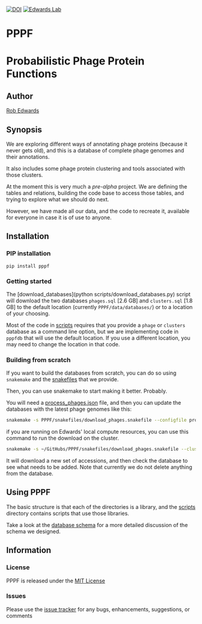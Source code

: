 [![DOI](https://www.zenodo.org/badge/231460796.svg)](https://www.zenodo.org/badge/latestdoi/231460796)
[![Edwards Lab](https://img.shields.io/badge/Bioinformatics-EdwardsLab-03A9F4)](https://edwards.sdsu.edu/research)


# PPPF
# Probabilistic Phage Protein Functions

## Author

[Rob Edwards](https://twitter.com/linsalrob)


## Synopsis

We are exploring different ways of annotating phage proteins (because it never gets old), and this is a  database of complete phage genomes and their annotations.

It also includes some phage protein clustering and tools associated with those clusters.

At the moment this is very much a _pre-alpha_ project. We are defining the tables and relations, building the code base to access those tables, and trying to explore what we should do next.

However, we have made all our data, and the code to recreate it, available for everyone in case it is of use to anyone. 

## Installation

### PIP installation

```pythonstub
pip install pppf
```

### Getting started
 
The [download_databases](python scripts/download_databases.py) script will download the two databases `phages.sql` [2.6 GB] and `clusters.sql` [1.8 GB] to the default location (currently `PPPF/data/databases/`) or to a location of your choosing. 

Most of the code in [scripts](scripts/) requires that you provide a `phage` or `clusters` database as a command line option, but we are implementing code in `pppfdb` that will use the default location. If you use a different location, you may need to change the location in that code.
 
 
### Building from scratch
 
If you want to build the databases from scratch, you can do so using `snakemake` and the [snakefiles](snakefiles/) that we provide.
 
 Then, you can use snakemake to start making it better. Probably.
 
 You will need a [process_phages.json](snakefiles/process_phages.json) file, and then you can update the databases 
 with the latest phage genomes like this:
 
 
```bash
snakemake -s PPPF/snakefiles/download_phages.snakefile --configfile process_phages.json
```


if you are running on Edwards' local compute resources, you can use this command to run the download on the cluster. 

```bash
snakemake -s ~/GitHubs/PPPF/snakefiles/download_phages.snakefile --cluster 'qsub -cwd -o sge_download.out -e sge_download.err -V' -j 200 --latency-wait 60
```
 
 It will download a new set of accessions, and then check the database to see what needs to be added. 
 Note that currently we do not delete anything from the database.
 
## Using PPPF

The basic structure is that each of the directories is a library, and the [scripts](scripts/) directory contains scripts that use those libraries. 

Take a look at the [database schema](Schema.md) for a more detailed discussion of the schema we designed.


## Information

### License

PPPF is released under the [MIT License](LICENSE)

### Issues

Please use the [issue tracker](https://github.com/linsalrob/PPPF/issues) for any bugs, enhancements, suggestions, or comments
